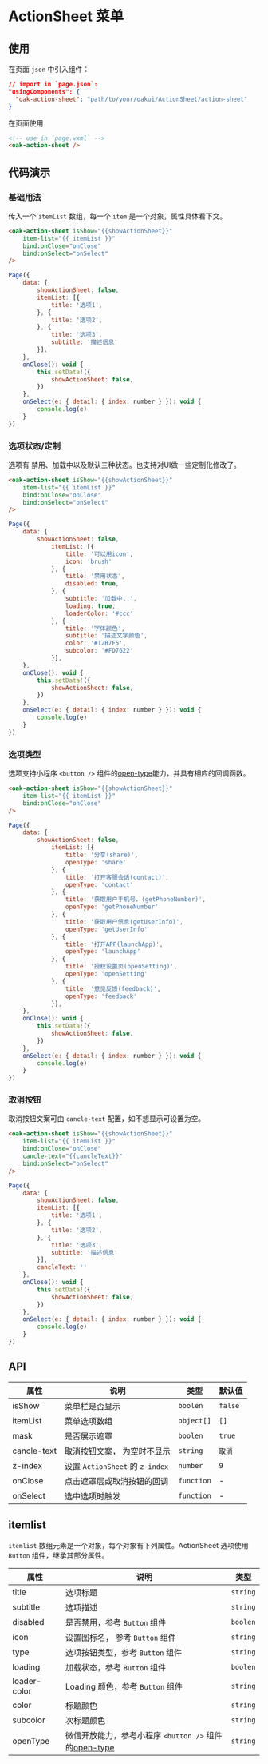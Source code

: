 # ActionSheet 菜单

## 使用

在页面 `json` 中引入组件：

```json
// import in `page.json`:
"usingComponents": {
  "oak-action-sheet": "path/to/your/oakui/ActionSheet/action-sheet"
}
```

在页面使用
```html
<!-- use in `page.wxml` -->
<oak-action-sheet />
```

## 代码演示
### 基础用法
传入一个 `itemList` 数组，每一个 `item` 是一个对象，属性具体看下文。

```html
<oak-action-sheet isShow="{{showActionSheet}}"
    item-list="{{ itemList }}"
    bind:onClose="onClose"
    bind:onSelect="onSelect"
/>
```
```js
Page({
    data: {
        showActionSheet: false,
        itemList: [{
            title: '选项1',
        }, {
            title: '选项2',
        }, {
            title: '选项3',
            subtitle: '描述信息'
        }],
    },
    onClose(): void {
        this.setData!({
            showActionSheet: false,
        })
    },
    onSelect(e: { detail: { index: number } }): void {
        console.log(e)
    }
})

```

### 选项状态/定制
选项有 禁用、加载中以及默认三种状态。也支持对UI做一些定制化修改了。
```html
<oak-action-sheet isShow="{{showActionSheet}}"
    item-list="{{ itemList }}"
    bind:onClose="onClose"
    bind:onSelect="onSelect"
/>
```

```js
Page({
    data: {
        showActionSheet: false,
            itemList: [{
                title: '可以用icon',
                icon: 'brush'
            }, {
                title: '禁用状态',
                disabled: true,
            }, {
                subtitle: '加载中..',
                loading: true,
                loaderColor: '#ccc'
            }, {
                title: '字体颜色',
                subtitle: '描述文字颜色',
                color: '#12B7F5',
                subcolor: '#FD7622'
            }],
    },
    onClose(): void {
        this.setData!({
            showActionSheet: false,
        })
    },
    onSelect(e: { detail: { index: number } }): void {
        console.log(e)
    }
})
```

### 选项类型
选项支持小程序 `<button />` 组件的[open-type](https://developers.weixin.qq.com/miniprogram/dev/component/button.html)能力，并具有相应的回调函数。
```html
<oak-action-sheet isShow="{{showActionSheet}}"
    item-list="{{ itemList }}"
    bind:onClose="onClose"
/>
```

```js
Page({
    data: {
        showActionSheet: false,
            itemList: [{
                title: '分享(share)',
                openType: 'share'
            }, {
                title: '打开客服会话(contact)',
                openType: 'contact'
            }, {
                title: '获取用户手机号，(getPhoneNumber)',
                openType: 'getPhoneNumber'
            }, {
                title: '获取用户信息(getUserInfo)',
                openType: 'getUserInfo'
            }, {
                title: '打开APP(launchApp)',
                openType: 'launchApp'
            }, {
                title: '授权设置页(openSetting)',
                openType: 'openSetting'
            }, {
                title: '意见反馈(feedback)',
                openType: 'feedback'
            }],
    },
    onClose(): void {
        this.setData!({
            showActionSheet: false,
        })
    },
    onSelect(e: { detail: { index: number } }): void {
        console.log(e)
    }
})
```
### 取消按钮
取消按钮文案可由 `cancle-text` 配置，如不想显示可设置为空。
```html
<oak-action-sheet isShow="{{showActionSheet}}"
    item-list="{{ itemList }}"
    bind:onClose="onClose"
    cancle-text="{{cancleText}}"
    bind:onSelect="onSelect"
/>
```
```js
Page({
    data: {
        showActionSheet: false,
        itemList: [{
            title: '选项1',
        }, {
            title: '选项2',
        }, {
            title: '选项3',
            subtitle: '描述信息'
        }],
        cancleText: ''
    },
    onClose(): void {
        this.setData!({
            showActionSheet: false,
        })
    },
    onSelect(e: { detail: { index: number } }): void {
        console.log(e)
    }
})

```

## API

| 属性 | 说明 | 类型 | 默认值 |
|-----------|-----------|-----------|-------------|
| isShow | 菜单栏是否显示 | `boolen` | `false` |
| itemList | 菜单选项数组 | `object[]` | `[]` |
| mask | 是否展示遮罩 | `boolen` | `true` |
| cancle-text | 取消按钮文案， 为空时不显示 | `string` | `取消` |
| z-index | 设置 `ActionSheet` 的 `z-index`	 | `number` | `9` |
| onClose | 点击遮罩层或取消按钮的回调 | `function` | - |
| onSelect | 选中选项时触发 | `function` | - |


## itemlist
`itemlist` 数组元素是一个对象，每个对象有下列属性。ActionSheet 选项使用 `Button` 组件，继承其部分属性。

| 属性 | 说明 | 类型 |
|-----------|-----------|-----------|
| title | 选项标题 | `string` |
| subtitle | 选项描述 | `string` |
| disabled | 是否禁用，参考 `Button` 组件 | `boolen` |
| icon | 设置图标名， 参考 `Button` 组件 | `string` |
| type | 选项按钮类型，参考 `Button` 组件 | `string` |
| loading | 加载状态，参考 `Button` 组件 | `boolen` |
| loader-color | Loading 颜色，参考 `Button` 组件 | `string` |
| color | 标题颜色 | `string` |
| subcolor | 次标题颜色 | `string` |
| openType | 微信开放能力，参考小程序 `<button />` 组件的[open-type](https://developers.weixin.qq.com/miniprogram/dev/component/button.html) | `string` |


